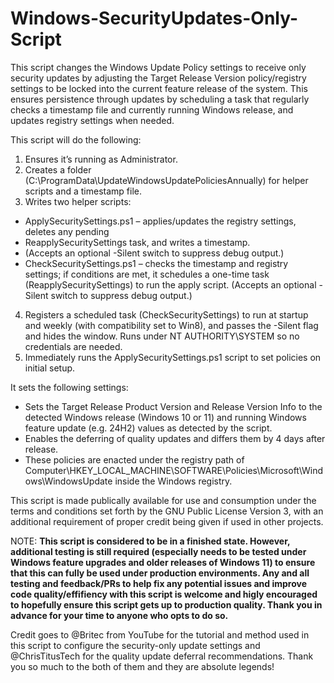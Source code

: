 # Windows-SecurityUpdates-Only-Script
This script changes the Windows Update Policy settings to receive only security updates by adjusting the Target Release Version policy/registry settings to be locked into the current feature release of the system. This ensures persistence through updates by scheduling a task that regularly checks a timestamp file and currently running Windows release, and updates registry settings when needed.

This script will do the following: 

1. Ensures it’s running as Administrator.
2. Creates a folder (C:\ProgramData\UpdateWindowsUpdatePoliciesAnnually) for helper scripts and a timestamp file.
3. Writes two helper scripts:
  - ApplySecuritySettings.ps1 – applies/updates the registry settings, deletes any pending 
  - ReapplySecuritySettings task, and writes a timestamp.
  - (Accepts an optional -Silent switch to suppress debug output.)
  - CheckSecuritySettings.ps1 – checks the timestamp and registry settings; if conditions are met,  it schedules a one-time task (ReapplySecuritySettings) to run the apply script. (Accepts an optional -Silent switch to suppress debug output.)
4. Registers a scheduled task (CheckSecuritySettings) to run at startup and weekly (with compatibility set to Win8), and passes the -Silent flag and hides the window. Runs under NT AUTHORITY\SYSTEM so no credentials are needed.
5. Immediately runs the ApplySecuritySettings.ps1 script to set policies on initial setup.

It sets the following settings: 

- Sets the Target Release Product Version and Release Version Info to the detected Windows release (Windows 10 or 11) and running Windows feature update (e.g. 24H2) values as detected by the script.
- Enables the deferring of quality updates and differs them by 4 days after release.
- These policies are enacted under the registry path of Computer\HKEY_LOCAL_MACHINE\SOFTWARE\Policies\Microsoft\Windows\WindowsUpdate inside the Windows registry.

This script is made publically available for use and consumption under the terms and conditions set forth by the GNU Public License Version 3, with an additional requirement of proper credit being given if used in other projects. 

NOTE: **This script is considered to be in a finished state. However, additional testing is still required (especially needs to be tested under Windows feature upgrades and older releases of Windows 11) to ensure that this can fully be used under production environments. Any and all testing and feedback/PRs to help fix any potential issues and improve code quality/effifiency with this script is welcome and higly encouraged to hopefully ensure this script gets up to production quality. Thank you in advance for your time to anyone who opts to do so.** 

Credit goes to @Britec from YouTube for the tutorial and method used in this script to configure the security-only update settings and @ChrisTitusTech for the quality update deferral recommendations. 
Thank you so much to the both of them and they are absolute legends! 
